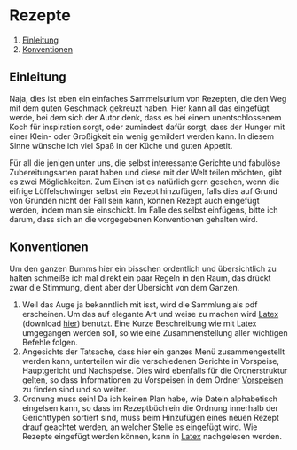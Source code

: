 # Rezepte

1. [Einleitung](#einleitung)
2. [Konventionen](#konventionen)


## Einleitung <a name="einleitung"></a>
Naja, dies ist eben ein einfaches Sammelsurium von Rezepten, die den Weg mit dem guten Geschmack gekreuzt haben. Hier kann all das eingefügt werde, bei dem sich der Autor denk, dass es bei einem unentschlossenem Koch für inspiration sorgt, oder zumindest dafür sorgt, dass der Hunger mit einer Klein- oder Großigkeit ein wenig gemildert werden kann. In diesem Sinne wünsche ich viel Spaß in der Küche und guten Appetit.

Für all die jenigen unter uns, die selbst interessante Gerichte und fabulöse Zubereitungsarten parat haben und diese mit der Welt teilen möchten, gibt es zwei Möglichkeiten. Zum Einen ist es natürlich gern gesehen, wenn die eifrige Löffelschwinger selbst ein Rezept hinzufügen, falls dies auf Grund von Gründen nicht der Fall sein kann, können Rezept auch eingefügt werden, indem man sie einschickt. Im Falle des selbst einfügens, bitte ich darum, dass sich an die vorgegebenen Konventionen gehalten wird.

## Konventionen <a name="konventionen"></a>
Um den ganzen Bumms hier ein bisschen ordentlich und übersichtlich zu halten schmeiße ich mal direkt ein paar Regeln in den Raum, das drückt zwar die Stimmung, dient aber der Übersicht von dem Ganzen.
1. Weil das Auge ja bekanntlich mit isst, wird die Sammlung als pdf erscheinen. Um das auf elegante Art und weise zu machen wird [Latex](#latex) (download [hier](https://www.latex-project.org/get/)) benutzt. Eine Kurze Beschreibung wie mit Latex umgegangen werden soll, so wie eine Zusammenstellung aller wichtigen Befehle folgen.
2. Angesichts der Tatsache, dass hier ein ganzes Menü zusammengestellt werden kann, unterteilen wir die verschiedenen Gerichte in Vorspeise, Hauptgericht und Nachspeise. Dies wird ebenfalls für die Ordnerstruktur gelten, so dass Informationen zu Vorspeisen in dem Ordner [Vorspeisen](./Vorspeisen) zu finden sind und so weiter.
3. Ordnung muss sein! Da ich keinen Plan habe, wie Datein alphabetisch eingelsen kann, so dass im Rezeptbüchlein die Ordnung innerhalb der Gerichttypen sortiert sind, muss beim Hinzufügen eines neuen Rezept drauf geachtet werden, an welcher Stelle es eingefügt wird. Wie Rezepte eingefügt werden können, kann in [Latex](#latex) nachgelesen werden.
